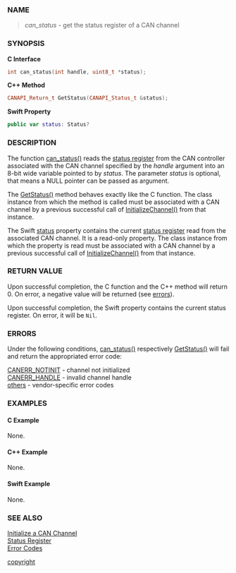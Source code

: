 ### NAME

> *can_status* - get the status register of a CAN channel

### SYNOPSIS

<a id="can_status"></a>
**C Interface**
```C
int can_status(int handle, uint8_t *status);
```
<a id="getstatus"></a>
**C++ Method**
```C++
CANAPI_Return_t GetStatus(CANAPI_Status_t &status);
```
<a id="swift_status"></a>
**Swift Property**
```Swift
public var status: Status?
```

### DESCRIPTION

The function [can_status()](#can_status) reads the [status register](/reference/status_register#name) from the CAN controller associated with the CAN channel specified by the *handle* argument into an 8-bit wide variable pointed to by *status*.
The parameter *status* is optional, that means a NULL pointer can be passed as argument.

The [GetStatus()](#getstatus) method behaves exactly like the C function.
The class instance from which the method is called must be associated with a CAN channel by a previous successful call of [InitializeChannel()](/reference/can_init#initializechannel) from that instance.

The Swift [status](#var_status) property contains the current [status register](/reference/status_register#name) read from the associated CAN channel.
It is a read-only property.
The class instance from which the property is read must be associated with a CAN channel by a previous successful call of [InitializeChannel()](/reference/can_init#initializechannel) from that instance.

### RETURN VALUE

Upon successful completion, the C function and the C++ method will return 0. On error, a negative value will be returned (see [errors](#errors)).

Upon successful completion, the Swift property contains the current status register. On error, it will be `Nil`.

### ERRORS

Under the following conditions, [can_status()](#can_status) respectively [GetStatus()](#getstatus) will fail and return the appropriated error code:

[CANERR_NOTINIT](/reference/error_codes#error_notinit) - channel not initialized \
[CANERR_HANDLE](/reference/error_codes#error_handle)   - invalid channel handle \
[others](/reference/error_codes#error_vendor)          - vendor-specific error codes

### EXAMPLES

#### C Example

None.

#### C++ Example

None.

#### Swift Example

None.

### SEE ALSO

[Initialize a CAN Channel](/reference/can_init#name) \
[Status Register](/reference/status_register#name) \
[Error Codes](/reference/error_codes#name)


[copyright](../copyright.md ':include')